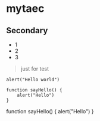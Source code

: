 # mytaec

## Secondary

* 1
* 2
* 3

> just for test

```
alert("Hello world")

function sayHello() {
	alert("Hello")
}
```

function sayHello() {
	alert("Hello")
}


